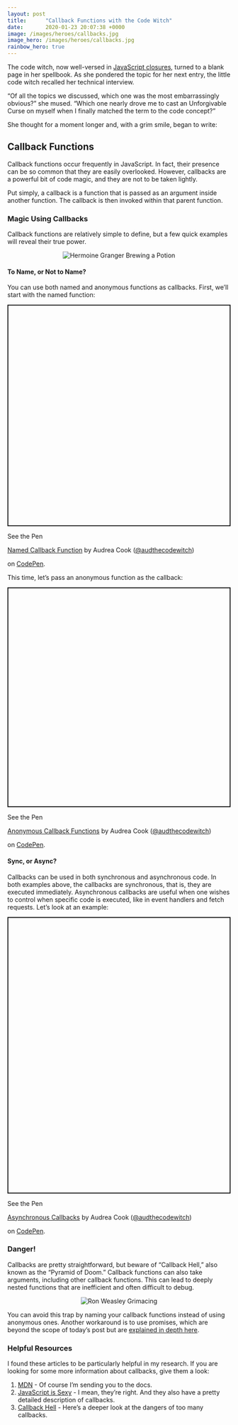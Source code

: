```yaml
---
layout: post
title:      "Callback Functions with the Code Witch"
date:       2020-01-23 20:07:38 +0000
image: /images/heroes/callbacks.jpg
image_hero: /images/heroes/callbacks.jpg
rainbow_hero: true
---
```



The code witch, now well-versed in [JavaScript closures](https://audthecodewitch.github.io/closures_with_the_code_witch), turned to a blank page in her spellbook. As she pondered the topic for her next entry, the little code witch recalled her technical interview.

“Of all the topics we discussed, which one was the most embarrassingly obvious?” she mused. “Which one nearly drove me to cast an Unforgivable Curse on myself when I finally matched the term to the code concept?”

She thought for a moment longer and, with a grim smile, began to write:


## Callback Functions

Callback functions occur frequently in JavaScript. In fact, their presence can be so common that they are easily overlooked. However, callbacks are a powerful bit of code magic, and they are not to be taken lightly.

Put simply, a callback is a function that is passed as an argument inside another function. The callback is then invoked within that parent function.


### Magic Using Callbacks

Callback functions are relatively simple to define, but a few quick examples will reveal their true power.

<center>
<img src='https://media.giphy.com/media/zdwPmLvAKFwty/source.gif' alt="Hermoine Granger Brewing a Potion"/>
</center>


#### To Name, or Not to Name?

You can use both named and anonymous functions as callbacks. First, we’ll start with the named function:

<p class="codepen" data-height="500" data-theme-id="dark" data-default-tab="js,result" data-user="audthecodewitch" data-slug-hash="LYEqMGK" style="height: 500px; box-sizing: border-box; display: flex; align-items: center; justify-content: center; border: 2px solid; margin: 1em 0; padding: 1em;" data-pen-title="Named Callback Function">

  <span>See the Pen <a href="https://codepen.io/audthecodewitch/pen/LYEqMGK">

  Named Callback Function</a> by Audrea Cook (<a href="https://codepen.io/audthecodewitch">@audthecodewitch</a>)

  on <a href="https://codepen.io">CodePen</a>.</span>

</p>

<script async src="https://static.codepen.io/assets/embed/ei.js"></script>

This time, let’s pass an anonymous function as the callback:

<p class="codepen" data-height="496" data-theme-id="dark" data-default-tab="js,result" data-user="audthecodewitch" data-slug-hash="VwYgqQe" style="height: 496px; box-sizing: border-box; display: flex; align-items: center; justify-content: center; border: 2px solid; margin: 1em 0; padding: 1em;" data-pen-title="Anonymous Callback Functions">

  <span>See the Pen <a href="https://codepen.io/audthecodewitch/pen/VwYgqQe">

  Anonymous Callback Functions</a> by Audrea Cook (<a href="https://codepen.io/audthecodewitch">@audthecodewitch</a>)

  on <a href="https://codepen.io">CodePen</a>.</span>

</p>

<script async src="https://static.codepen.io/assets/embed/ei.js"></script>


#### Sync, or Async?

Callbacks can be used in both synchronous and asynchronous code. In both examples above, the callbacks are synchronous, that is, they are executed immediately. Asynchronous callbacks are useful when one wishes to control when specific code is executed, like in event handlers and fetch requests. Let’s look at an example:

<p class="codepen" data-height="624" data-theme-id="dark" data-default-tab="js,result" data-user="audthecodewitch" data-slug-hash="LYEqMwZ" style="height: 624px; box-sizing: border-box; display: flex; align-items: center; justify-content: center; border: 2px solid; margin: 1em 0; padding: 1em;" data-pen-title="Asynchronous Callbacks">

  <span>See the Pen <a href="https://codepen.io/audthecodewitch/pen/LYEqMwZ">

  Asynchronous Callbacks</a> by Audrea Cook (<a href="https://codepen.io/audthecodewitch">@audthecodewitch</a>)

  on <a href="https://codepen.io">CodePen</a>.</span>

</p>

<script async src="https://static.codepen.io/assets/embed/ei.js"></script>


### Danger!

Callbacks are pretty straightforward, but beware of “Callback Hell,” also known as the “Pyramid of Doom.” Callback functions can also take arguments, including other callback functions. This can lead to deeply nested functions that are inefficient and often difficult to debug.

<center>
<img src='https://media.giphy.com/media/12nfFCZA0vyrSw/source.gif' alt="Ron Weasley Grimacing"/>
</center>

You can avoid this trap by naming your callback functions instead of using anonymous ones. Another workaround is to use promises, which are beyond the scope of today’s post but are [explained in depth here](https://javascript.info/promise-basics).


### Helpful Resources

I found these articles to be particularly helpful in my research. If you are looking for some more information about callbacks, give them a look:



1. [MDN](https://developer.mozilla.org/en-US/docs/Glossary/Callback_function) - Of course I’m sending you to the docs.
2. [JavaScript is Sexy](https://javascriptissexy.com/understand-javascript-callback-functions-and-use-them/) - I mean, they’re right. And they also have a pretty detailed description of callbacks.
3. [Callback Hell](http://callbackhell.com/) - Here’s a deeper look at the dangers of too many callbacks.
